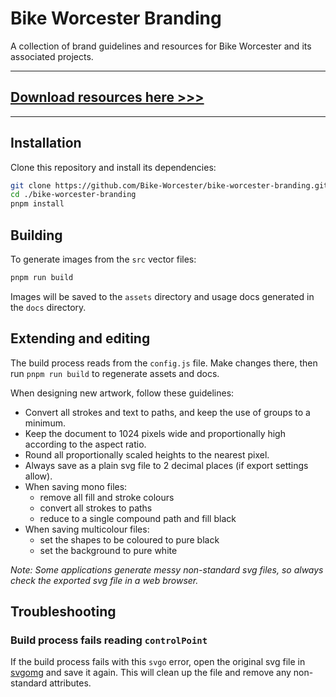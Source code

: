 # Bike Worcester Branding

A collection of brand guidelines and resources for Bike Worcester and its associated projects.

---

## [Download resources here >>>](docs/index.md)

---

## Installation

Clone this repository and install its dependencies:

```bash
git clone https://github.com/Bike-Worcester/bike-worcester-branding.git
cd ./bike-worcester-branding
pnpm install
```

## Building

To generate images from the `src` vector files:

```bash
pnpm run build
```

Images will be saved to the `assets` directory and usage docs generated in the `docs` directory.

## Extending and editing

The build process reads from the `config.js` file. Make changes there, then run `pnpm run build` to regenerate assets and docs.

When designing new artwork, follow these guidelines:

- Convert all strokes and text to paths, and keep the use of groups to a minimum.
- Keep the document to 1024 pixels wide and proportionally high according to the aspect ratio.
- Round all proportionally scaled heights to the nearest pixel.
- Always save as a plain svg file to 2 decimal places (if export settings allow).
- When saving mono files:
  - remove all fill and stroke colours
  - convert all strokes to paths
  - reduce to a single compound path and fill black
- When saving multicolour files:
  - set the shapes to be coloured to pure black
  - set the background to pure white

_Note: Some applications generate messy non-standard svg files, so always check the exported svg file in a web browser._

## Troubleshooting

### Build process fails reading `controlPoint`

If the build process fails with this `svgo` error, open the original svg file in [svgomg](https://jakearchibald.github.io/svgomg/) and save it again. This will clean up the file and remove any non-standard attributes.
